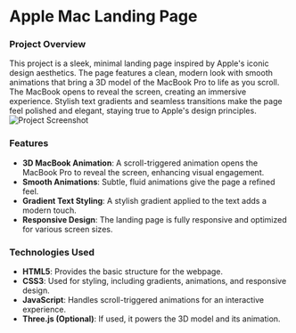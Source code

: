 # Apple Mac Landing Page

### Project Overview
This project is a sleek, minimal landing page inspired by Apple's iconic design aesthetics. The page features a clean, modern look with smooth animations that bring a 3D model of the MacBook Pro to life as you scroll. The MacBook opens to reveal the screen, creating an immersive experience. Stylish text gradients and seamless transitions make the page feel polished and elegant, staying true to Apple's design principles.
![Project Screenshot](images/Screenshot%202024-11-09%20000953.png)

### Features
- **3D MacBook Animation**: A scroll-triggered animation opens the MacBook Pro to reveal the screen, enhancing visual engagement.
- **Smooth Animations**: Subtle, fluid animations give the page a refined feel.
- **Gradient Text Styling**: A stylish gradient applied to the text adds a modern touch.
- **Responsive Design**: The landing page is fully responsive and optimized for various screen sizes.

### Technologies Used
- **HTML5**: Provides the basic structure for the webpage.
- **CSS3**: Used for styling, including gradients, animations, and responsive design.
- **JavaScript**: Handles scroll-triggered animations for an interactive experience.
- **Three.js (Optional)**: If used, it powers the 3D model and its animation.
